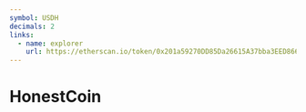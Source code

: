 ```yaml
---
symbol: USDH
decimals: 2
links:
  - name: explorer
    url: https://etherscan.io/token/0x201a59270DD85Da26615A37bba3EED8665153abb
---
```


# HonestCoin
